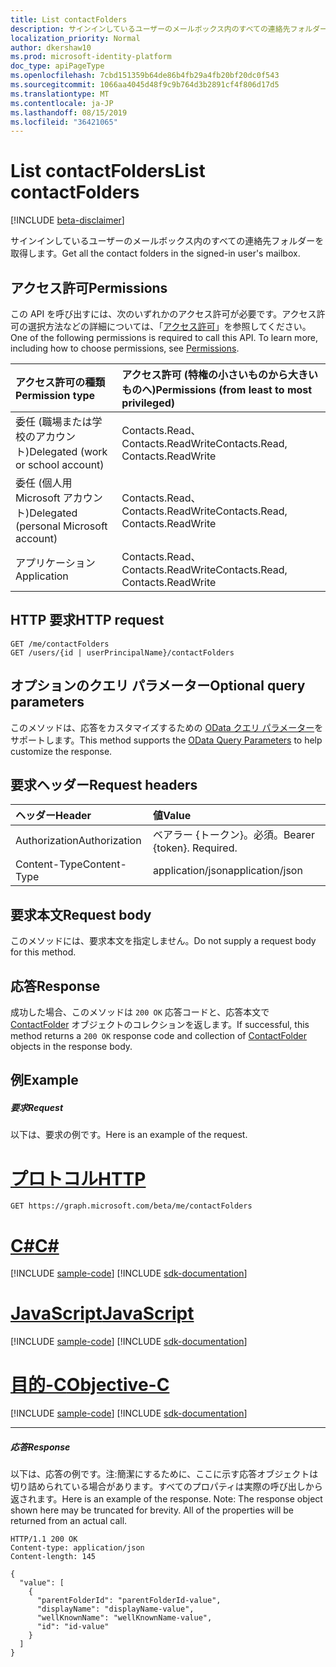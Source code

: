```yaml
---
title: List contactFolders
description: サインインしているユーザーのメールボックス内のすべての連絡先フォルダーを取得します。
localization_priority: Normal
author: dkershaw10
ms.prod: microsoft-identity-platform
doc_type: apiPageType
ms.openlocfilehash: 7cbd151359b64de86b4fb29a4fb20bf20dc0f543
ms.sourcegitcommit: 1066aa4045d48f9c9b764d3b2891cf4f806d17d5
ms.translationtype: MT
ms.contentlocale: ja-JP
ms.lasthandoff: 08/15/2019
ms.locfileid: "36421065"
---
```

# <a name="list-contactfolders"></a><span data-ttu-id="7e3c4-103">List contactFolders</span><span class="sxs-lookup"><span data-stu-id="7e3c4-103">List contactFolders</span></span>

[!INCLUDE [beta-disclaimer](../../includes/beta-disclaimer.md)]

<span data-ttu-id="7e3c4-104">サインインしているユーザーのメールボックス内のすべての連絡先フォルダーを取得します。</span><span class="sxs-lookup"><span data-stu-id="7e3c4-104">Get all the contact folders in the signed-in user's mailbox.</span></span>

## <a name="permissions"></a><span data-ttu-id="7e3c4-105">アクセス許可</span><span class="sxs-lookup"><span data-stu-id="7e3c4-105">Permissions</span></span>
<span data-ttu-id="7e3c4-p101">この API を呼び出すには、次のいずれかのアクセス許可が必要です。アクセス許可の選択方法などの詳細については、「[アクセス許可](/graph/permissions-reference)」を参照してください。</span><span class="sxs-lookup"><span data-stu-id="7e3c4-p101">One of the following permissions is required to call this API. To learn more, including how to choose permissions, see [Permissions](/graph/permissions-reference).</span></span>

|<span data-ttu-id="7e3c4-108">アクセス許可の種類</span><span class="sxs-lookup"><span data-stu-id="7e3c4-108">Permission type</span></span>      | <span data-ttu-id="7e3c4-109">アクセス許可 (特権の小さいものから大きいものへ)</span><span class="sxs-lookup"><span data-stu-id="7e3c4-109">Permissions (from least to most privileged)</span></span>              |
|:--------------------|:---------------------------------------------------------|
|<span data-ttu-id="7e3c4-110">委任 (職場または学校のアカウント)</span><span class="sxs-lookup"><span data-stu-id="7e3c4-110">Delegated (work or school account)</span></span> | <span data-ttu-id="7e3c4-111">Contacts.Read、Contacts.ReadWrite</span><span class="sxs-lookup"><span data-stu-id="7e3c4-111">Contacts.Read, Contacts.ReadWrite</span></span>    |
|<span data-ttu-id="7e3c4-112">委任 (個人用 Microsoft アカウント)</span><span class="sxs-lookup"><span data-stu-id="7e3c4-112">Delegated (personal Microsoft account)</span></span> | <span data-ttu-id="7e3c4-113">Contacts.Read、Contacts.ReadWrite</span><span class="sxs-lookup"><span data-stu-id="7e3c4-113">Contacts.Read, Contacts.ReadWrite</span></span>    |
|<span data-ttu-id="7e3c4-114">アプリケーション</span><span class="sxs-lookup"><span data-stu-id="7e3c4-114">Application</span></span> | <span data-ttu-id="7e3c4-115">Contacts.Read、Contacts.ReadWrite</span><span class="sxs-lookup"><span data-stu-id="7e3c4-115">Contacts.Read, Contacts.ReadWrite</span></span> |

## <a name="http-request"></a><span data-ttu-id="7e3c4-116">HTTP 要求</span><span class="sxs-lookup"><span data-stu-id="7e3c4-116">HTTP request</span></span>
<!-- { "blockType": "ignored" } -->
```http
GET /me/contactFolders
GET /users/{id | userPrincipalName}/contactFolders
```
## <a name="optional-query-parameters"></a><span data-ttu-id="7e3c4-117">オプションのクエリ パラメーター</span><span class="sxs-lookup"><span data-stu-id="7e3c4-117">Optional query parameters</span></span>
<span data-ttu-id="7e3c4-118">このメソッドは、応答をカスタマイズするための [OData クエリ パラメーター](https://developer.microsoft.com/graph/docs/concepts/query_parameters)をサポートします。</span><span class="sxs-lookup"><span data-stu-id="7e3c4-118">This method supports the [OData Query Parameters](https://developer.microsoft.com/graph/docs/concepts/query_parameters) to help customize the response.</span></span>
## <a name="request-headers"></a><span data-ttu-id="7e3c4-119">要求ヘッダー</span><span class="sxs-lookup"><span data-stu-id="7e3c4-119">Request headers</span></span>
| <span data-ttu-id="7e3c4-120">ヘッダー</span><span class="sxs-lookup"><span data-stu-id="7e3c4-120">Header</span></span>       | <span data-ttu-id="7e3c4-121">値</span><span class="sxs-lookup"><span data-stu-id="7e3c4-121">Value</span></span> |
|:---------------|:--------|
| <span data-ttu-id="7e3c4-122">Authorization</span><span class="sxs-lookup"><span data-stu-id="7e3c4-122">Authorization</span></span>  | <span data-ttu-id="7e3c4-p102">ベアラー {トークン}。必須。</span><span class="sxs-lookup"><span data-stu-id="7e3c4-p102">Bearer {token}. Required.</span></span>  |
| <span data-ttu-id="7e3c4-125">Content-Type</span><span class="sxs-lookup"><span data-stu-id="7e3c4-125">Content-Type</span></span>   | <span data-ttu-id="7e3c4-126">application/json</span><span class="sxs-lookup"><span data-stu-id="7e3c4-126">application/json</span></span>  |

## <a name="request-body"></a><span data-ttu-id="7e3c4-127">要求本文</span><span class="sxs-lookup"><span data-stu-id="7e3c4-127">Request body</span></span>
<span data-ttu-id="7e3c4-128">このメソッドには、要求本文を指定しません。</span><span class="sxs-lookup"><span data-stu-id="7e3c4-128">Do not supply a request body for this method.</span></span>

## <a name="response"></a><span data-ttu-id="7e3c4-129">応答</span><span class="sxs-lookup"><span data-stu-id="7e3c4-129">Response</span></span>

<span data-ttu-id="7e3c4-130">成功した場合、このメソッドは `200 OK` 応答コードと、応答本文で [ContactFolder](../resources/contactfolder.md) オブジェクトのコレクションを返します。</span><span class="sxs-lookup"><span data-stu-id="7e3c4-130">If successful, this method returns a `200 OK` response code and collection of [ContactFolder](../resources/contactfolder.md) objects in the response body.</span></span>
## <a name="example"></a><span data-ttu-id="7e3c4-131">例</span><span class="sxs-lookup"><span data-stu-id="7e3c4-131">Example</span></span>
##### <a name="request"></a><span data-ttu-id="7e3c4-132">要求</span><span class="sxs-lookup"><span data-stu-id="7e3c4-132">Request</span></span>
<span data-ttu-id="7e3c4-133">以下は、要求の例です。</span><span class="sxs-lookup"><span data-stu-id="7e3c4-133">Here is an example of the request.</span></span>

# <a name="httptabhttp"></a>[<span data-ttu-id="7e3c4-134">プロトコル</span><span class="sxs-lookup"><span data-stu-id="7e3c4-134">HTTP</span></span>](#tab/http)
<!-- {
  "blockType": "request",
  "name": "get_contactfolders"
}-->
```http
GET https://graph.microsoft.com/beta/me/contactFolders
```
# <a name="ctabcsharp"></a>[<span data-ttu-id="7e3c4-135">C#</span><span class="sxs-lookup"><span data-stu-id="7e3c4-135">C#</span></span>](#tab/csharp)
[!INCLUDE [sample-code](../includes/snippets/csharp/get-contactfolders-csharp-snippets.md)]
[!INCLUDE [sdk-documentation](../includes/snippets/snippets-sdk-documentation-link.md)]

# <a name="javascripttabjavascript"></a>[<span data-ttu-id="7e3c4-136">JavaScript</span><span class="sxs-lookup"><span data-stu-id="7e3c4-136">JavaScript</span></span>](#tab/javascript)
[!INCLUDE [sample-code](../includes/snippets/javascript/get-contactfolders-javascript-snippets.md)]
[!INCLUDE [sdk-documentation](../includes/snippets/snippets-sdk-documentation-link.md)]

# <a name="objective-ctabobjc"></a>[<span data-ttu-id="7e3c4-137">目的-C</span><span class="sxs-lookup"><span data-stu-id="7e3c4-137">Objective-C</span></span>](#tab/objc)
[!INCLUDE [sample-code](../includes/snippets/objc/get-contactfolders-objc-snippets.md)]
[!INCLUDE [sdk-documentation](../includes/snippets/snippets-sdk-documentation-link.md)]

---

##### <a name="response"></a><span data-ttu-id="7e3c4-138">応答</span><span class="sxs-lookup"><span data-stu-id="7e3c4-138">Response</span></span>
<span data-ttu-id="7e3c4-p103">以下は、応答の例です。注:簡潔にするために、ここに示す応答オブジェクトは切り詰められている場合があります。すべてのプロパティは実際の呼び出しから返されます。</span><span class="sxs-lookup"><span data-stu-id="7e3c4-p103">Here is an example of the response. Note: The response object shown here may be truncated for brevity. All of the properties will be returned from an actual call.</span></span>
<!-- {
  "blockType": "response",
  "truncated": true,
  "@odata.type": "microsoft.graph.contactFolder",
  "isCollection": true
} -->
```http
HTTP/1.1 200 OK
Content-type: application/json
Content-length: 145

{
  "value": [
    {
      "parentFolderId": "parentFolderId-value",
      "displayName": "displayName-value",
      "wellKnownName": "wellKnownName-value",
      "id": "id-value"
    }
  ]
}
```

<!-- uuid: 8fcb5dbc-d5aa-4681-8e31-b001d5168d79
2015-10-25 14:57:30 UTC -->
<!--
{
  "type": "#page.annotation",
  "description": "List contactFolders",
  "keywords": "",
  "section": "documentation",
  "tocPath": "",
  "suppressions": [
  ]
}
-->
